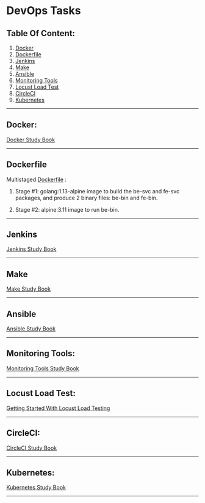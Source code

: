 # DevOps Tasks 

## Table Of Content:
1. [Docker](Docker.md)
2. [Dockerfile](#dockerfile)
3. [Jenkins](#jenkins)
4. [Make](make.md)
5. [Ansible](Ansible.md)
6. [Monitoring Tools](Monitoring.md)
7. [Locust Load Test](Locust-Load-Test.md)
8. [CircleCI](circleci.md)
9. [Kubernetes](kubernetes.md)

<hr>

## Docker:

[Docker Study Book](Docker.md)

<hr>

## Dockerfile

Multistaged [Dockerfile](Docker/Dockerfile) :
1. Stage #1: golang:1.13-alpine image to build the be-svc and fe-svc packages, and produce 2 binary files: be-bin and fe-bin.

2. Stage #2: alpine:3.11 image to run be-bin.

<hr>

## Jenkins
[Jenkins Study Book](Jenkins/README.md)

<hr>


## Make

[Make Study Book](make.md)

<hr>

## Ansible

[Ansible Study Book](Ansible.md)

<hr>

## Monitoring Tools:

[Monitoring Tools Study Book](Monitoring.md)

<hr>

## Locust Load Test:

[Getting Started With Locust Load Testing](locust/Locust-Load-Test.md)


<hr>

## CircleCI:

[CircleCI Study Book](circleci.md)

<hr>

## Kubernetes:

[Kubernetes Study Book](kubernetes.md)

<hr>